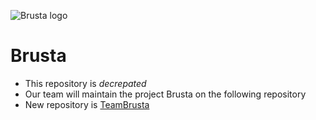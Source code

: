 ![Brusta logo](https://user-images.githubusercontent.com/16871455/54772005-d2889200-4c49-11e9-90e7-dce87c9305ea.png)
# Brusta
+ This repository is *decrepated*
+ Our team will maintain the project Brusta on the following repository
+ New repository is [TeamBrusta](https://github.com/TeamBrusta/brusta)

